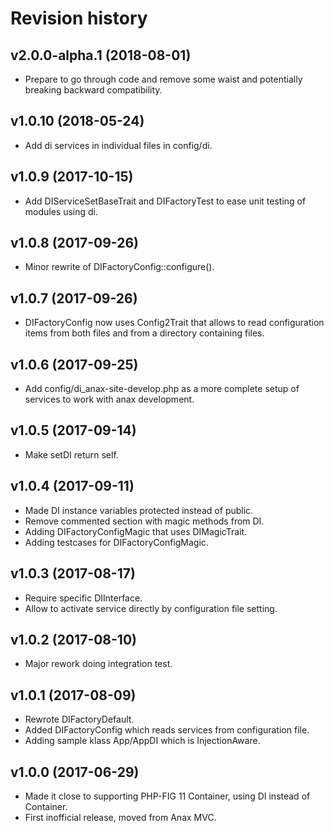 Revision history
=================================


v2.0.0-alpha.1 (2018-08-01)
---------------------------------

* Prepare to go through code and remove some waist and potentially breaking backward compatibility.



v1.0.10 (2018-05-24)
---------------------------------

* Add di services in individual files in config/di.



v1.0.9 (2017-10-15)
---------------------------------

* Add DIServiceSetBaseTrait and DIFactoryTest to ease unit testing of modules using di.



v1.0.8 (2017-09-26)
---------------------------------

* Minor rewrite of DIFactoryConfig::configure().



v1.0.7 (2017-09-26)
---------------------------------

* DIFactoryConfig now uses Config2Trait that allows to read configuration items from both files and from a directory containing files.



v1.0.6 (2017-09-25)
---------------------------------

* Add config/di_anax-site-develop.php as a more complete setup of services to work with anax development.



v1.0.5 (2017-09-14)
---------------------------------

* Make setDI return self.



v1.0.4 (2017-09-11)
---------------------------------

* Made DI instance variables protected instead of public.
* Remove commented section with magic methods from DI.
* Adding DIFactoryConfigMagic that uses DIMagicTrait.
* Adding testcases for DIFactoryConfigMagic.



v1.0.3 (2017-08-17)
---------------------------------

* Require specific DIInterface.
* Allow to activate service directly by configuration file setting.



v1.0.2 (2017-08-10)
---------------------------------

* Major rework doing integration test.



v1.0.1 (2017-08-09)
---------------------------------

* Rewrote DIFactoryDefault.
* Added DIFactoryConfig which reads services from configuration file.
* Adding sample klass App/AppDI which is InjectionAware.



v1.0.0 (2017-06-29)
---------------------------------

* Made it close to supporting PHP-FIG 11 Container, using DI instead of Container.
* First inofficial release, moved from Anax MVC.

